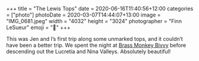 +++
title = "The Lewis Tops"
date = 2020-06-16T11:40:56+12:00
categories = ["photo"]
photoDate = 2020-03-07T14:44:07+13:00
image = "IMG_0681.jpeg"
width = "4032"
height = "3024"
photographer = "Finn LeSueur"
emoji = "📸"
+++

This was Jen and I’s first trip along some unmarked tops, and it couldn’t have been a better trip. We spent the night at [Brass Monkey Bivvy](/posts/brass-monkey-bivvy/ ) before descending out the Lucretia and Nina Valleys. Absolutely beautiful!
